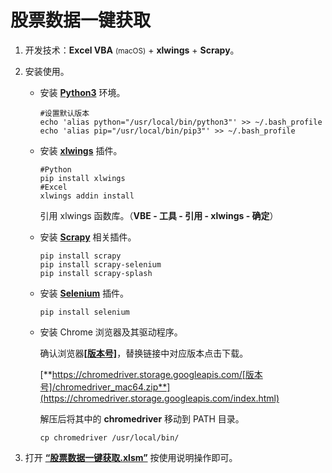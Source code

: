 # 股票数据一键获取

1. 开发技术：**Excel VBA** <small>(macOS)</small> + **xlwings** + **Scrapy**。

2. 安装使用。

   - 安装 [**Python3**](https://www.python.org/downloads/) 环境。

     ```shell
     #设置默认版本
     echo 'alias python="/usr/local/bin/python3"' >> ~/.bash_profile
     echo 'alias pip="/usr/local/bin/pip3"' >> ~/.bash_profile
     ```

   - 安装 [**xlwings**](https://docs.xlwings.org/en/stable/installation.html#id2) 插件。

     ```shell
     #Python
     pip install xlwings
     #Excel
     xlwings addin install
     ```
     
     引用 xlwings 函数库。（**VBE - 工具 - 引用 - xlwings - 确定**）
     
   -  安装 [**Scrapy**](https://scrapy.org/download/) 相关插件。

      ```shell
      pip install scrapy
      pip install scrapy-selenium
      pip install scrapy-splash
      ```

   - 安装 [**Selenium**](https://www.selenium.dev/) 插件。

     ```shell
     pip install selenium
     ```

   - 安装 Chrome 浏览器及其驱动程序。

     确认浏览器[**[版本号]**](chrome://settings/help)，替换链接中对应版本点击下载。

     [**https://chromedriver.storage.googleapis.com/[版本号]/chromedriver_mac64.zip**](https://chromedriver.storage.googleapis.com/index.html)

     解压后将其中的 **chromedriver** 移动到 PATH 目录。

     ```shell
     cp chromedriver /usr/local/bin/
     ```

3. 打开 [**“股票数据一键获取.xlsm”**](股票数据一键获取.xlsm) 按使用说明操作即可。
